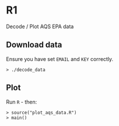 # R1
Decode / Plot AQS EPA data

## Download data

Ensure you have set `EMAIL` and `KEY` correctly.

```
> ./decode_data
```

## Plot

Run `R` - then:
 
```
> source("plot_aqs_data.R")
> main()
```
